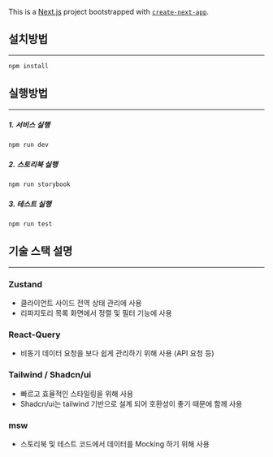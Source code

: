 This is a [Next.js](https://nextjs.org) project bootstrapped with [`create-next-app`](https://nextjs.org/docs/app/api-reference/cli/create-next-app).

## 설치방법

---

```bash
npm install
```

## 실행방법

---

##### 1. 서비스 실행
```bash
npm run dev
```

##### 2. 스토리북 실행
```bash
npm run storybook
```

##### 3. 테스트 실행
```bash
npm run test
```

## 기술 스택 설명

---

### Zustand
- 클라이언트 사이드 전역 상태 관리에 사용
- 리파지토리 목록 화면에서 정렬 및 필터 기능에 사용

### React-Query
- 비동기 데이터 요청을 보다 쉽게 관리하기 위해 사용 (API 요청 등)

### Tailwind / Shadcn/ui
- 빠르고 효율적인 스타일링을 위해 사용
- Shadcn/ui는 tailwind 기반으로 설계 되어 호환성이 좋기 때문에 함께 사용

### msw
- 스토리북 및 테스트 코드에서 데이터를 Mocking 하기 위해 사용




